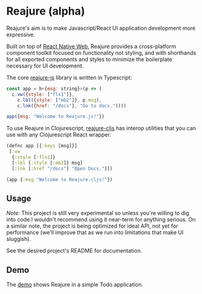 #  Reajure (alpha)

Reajure's aim is to make Javascript/React UI application development more expressive.

Built on top of [React Native Web](https://github.com/necolas/react-native-web), Reajure provides a cross-platform component toolkit focused on functionality not styling, and with shorthands for all exported components and styles to minimize the boilerplate necessary for UI development.

The core [reajure-js](https://github.com/alidlo/reajure/tree/master/reajure) library is written in Typescript:

```js
const app = h<{msg: string}>(p => (
  c.vw({style: ["flx1"]}, 
    c.lbl({style: ["mb2"]}, p.msg),
    c.lnk({href: "/docs"}, "Go to docs."))))

app({msg: "Welcome to Reajure.js!"})
```

To use Reajure in Clojurescript, [reajure-cljs](https://github.com/alidlo/reajure/tree/master/reajure-cljs) has interop utilities that you can use with any Clojurescript React wrapper.

```cljs
(defnc app [{:keys [msg]}]
 [:vw 
  {:style [:flx1]}
  [:lbl {:style [:mb2]} msg]
  [:lnk [:href "/docs"] "Open Docs."]])

(app {:msg "Welcome to Reajure.cljs!"})
```

## Usage 

*Note*: This project is still very experimental so unless you're willing to dig into code I wouldn't recommend using it near-term for anything serious. On a similar note, the project is being optimized for ideal API, not yet for performance (we'll improve that as we run into limitations that make UI sluggish).

See the desired project's README for documentation.

## Demo 

The [demo](https://github.com/alidlo/reajure/tree/master/demo) shows Reajure in a simple Todo application.



